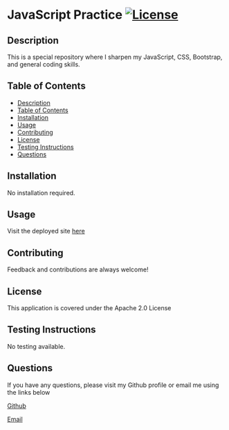 # JavaScript Practice [![License](https://img.shields.io/badge/License-Apache%202.0-blue.svg)](https://opensource.org/licenses/Apache-2.0)

## Description
This is a special repository where I sharpen my JavaScript, CSS, Bootstrap, and general coding skills.

## Table of Contents
  - [Description](#description)
  - [Table of Contents](#table-of-contents)
  - [Installation](#installation)
  - [Usage](#usage)
  - [Contributing](#contributing)
  - [License](#license)
  - [Testing Instructions](#testing-instructions)
  - [Questions](#questions)

## Installation
No installation required.

## Usage
Visit the deployed site [here](https://dimitermusic.github.io/code-practice.html/)

## Contributing
Feedback and contributions are always welcome!

## License
This application is covered under the Apache 2.0 License

## Testing Instructions
No testing available.

## Questions
If you have any questions, please visit my Github profile or email me using the links below

[Github](https://github.com/dimitermusic)   

[Email](mailto:dimitermusic@gmail.com)